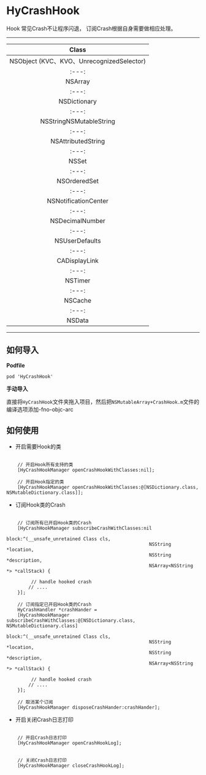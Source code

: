 # HyCrashHook


Hook 常见Crash不让程序闪退， 订阅Crash根据自身需要做相应处理。

****

|Class|
|:---:|
|NSObject (KVC、KVO、UnrecognizedSelector)|
|:---:|
|NSArray|NSMutableArray|
|:---:|:---:|
|NSDictionary|NSMutableDictionary|
|:---:|:---:|
|NSStringNSMutableString|
|:---:|:---:|
|NSAttributedString|NSMutableAttributedString|
|:---:|:---:|
|NSSet|NSMutableSet|
|:---:|:---:|
|NSOrderedSet|NSMutableOrderedSet|
|:---:|:---:|
|NSNotificationCenter|
|:---:|
|NSDecimalNumber|
|:---:|
|NSUserDefaults|
|:---:|
|CADisplayLink|
|:---:|
|NSTimer|
|:---:|
|NSCache|
|:---:|
|NSData|

****

## 如何导入

__Podfile__

```
pod 'HyCrashHook'
```

__手动导入__

  直接将`HyCrashHook`文件夹拖入项目，然后把`NSMutableArray+CrashHook.m`文件的编译选项添加-fno-objc-arc



## 如何使用

* 开启需要Hook的类

```objc

    // 开启Hook所有支持的类
    [HyCrashHookManager openCrashHookWithClasses:nil];
    
    // 开启Hook指定的类
    [HyCrashHookManager openCrashHookWithClasses:@[NSDictionary.class, NSMutableDictionary.class]];

```

* 订阅Hook类的Crash

```objc

    // 订阅所有已开启Hook类的Crash
    [HyCrashHookManager subscribeCrashWithClasses:nil
                                            block:^(__unsafe_unretained Class cls,
                                                    NSString *location,
                                                    NSString *description,
                                                    NSArray<NSString *> *callStack) {

         // handle hooked crash
        // ....
    }];
    
    // 订阅指定已开启Hook类的Crash
    HyCrashHandler *crashHander =
    [HyCrashHookManager subscribeCrashWithClasses:@[NSDictionary.class, NSMutableDictionary.class]
                                            block:^(__unsafe_unretained Class cls,
                                                    NSString *location,
                                                    NSString *description,
                                                    NSArray<NSString *> *callStack) {
    
         // handle hooked crash
        // ....
    }];
    
    // 取消某个订阅
    [HyCrashHookManager disposeCrashHander:crashHander];

```

* 开启关闭Crash日志打印

```objc

    // 开启Crash日志打印
    [HyCrashHookManager openCrashHookLog];


    // 关闭Crash日志打印
    [HyCrashHookManager closeCrashHookLog];

```

